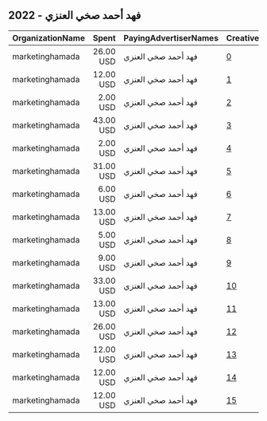 ## 2022 - فهد أحمد صخي العنزي 
|OrganizationName|Spent|PayingAdvertiserNames|CreativeUrls|Impressions|Genders|AgeBrackets|CountryCodes|BillingAddresses|CandidateBallotInformation|
|:---|---:|:---|:---|---:|:---|:---|:---|:---|:---|
|marketinghamada|26.00 USD|فهد أحمد صخي العنزي|[0](https://www.snap.com/political-ads/asset/642a60c2b1431e799e68f3dafaaf5e61e7f957dc60680e6781bdc53dd27e91d8?mediaType=mp4)|19,566||21+|kuwait|"خيطان,الفروانية,80000,KW"||
|marketinghamada|12.00 USD|فهد أحمد صخي العنزي|[1](https://www.snap.com/political-ads/asset/f7159ee3695822a8c26182a405f025a0efc296fd11a97d06c90376907dcbd7fc?mediaType=mp4)|9,104||21+|kuwait|"خيطان,الفروانية,80000,KW"||
|marketinghamada|2.00 USD|فهد أحمد صخي العنزي|[2](https://www.snap.com/political-ads/asset/a49bd6ac5740b1f67ee071ad8a680d18198eea20cf7a49e73c822434f5b8edfd?mediaType=mp4)|353||21+|kuwait|"خيطان,الفروانية,80000,KW"||
|marketinghamada|43.00 USD|فهد أحمد صخي العنزي|[3](https://www.snap.com/political-ads/asset/535297a50c4eb6f7ccf58d94f55b3a22311a87156eb18e6e5421ed1c019c1722?mediaType=mp4)|8,732||21+|kuwait|"خيطان,الفروانية,80000,KW"||
|marketinghamada|2.00 USD|فهد أحمد صخي العنزي|[4](https://www.snap.com/political-ads/asset/7cc957254ab9058bb0d3a2ba6996d879121eb3f08a4539bd980317bd34063194?mediaType=mp4)|3,850||21+|kuwait|"خيطان,الفروانية,80000,KW"||
|marketinghamada|31.00 USD|فهد أحمد صخي العنزي|[5](https://www.snap.com/political-ads/asset/c5a48ec34e68b88679d2b883a8252ee32ebbce7524dda0c47a15b3d82f86198d?mediaType=jpeg)|34,339||21+|kuwait|"خيطان,الفروانية,80000,KW"||
|marketinghamada|6.00 USD|فهد أحمد صخي العنزي|[6](https://www.snap.com/political-ads/asset/beb1ff8a90eac68d57c0629f4bc308d9d6ae524055fa27cafd5f5e5307370609?mediaType=mp4)|1,075||21+|kuwait|"خيطان,الفروانية,80000,KW"||
|marketinghamada|13.00 USD|فهد أحمد صخي العنزي|[7](https://www.snap.com/political-ads/asset/60275e16b3568fa06d48ee44944b4e5d840297cbcdce36cf3e9901e87584c69d?mediaType=mp4)|1,814||21+|kuwait|"خيطان,الفروانية,80000,KW"||
|marketinghamada|5.00 USD|فهد أحمد صخي العنزي|[8](https://www.snap.com/political-ads/asset/08dbf42a6081978413c33903cf4e22bbe7a244e5c2da2bed052faf2912fc17c9?mediaType=mp4)|6,565||21+|kuwait|"خيطان,الفروانية,80000,KW"||
|marketinghamada|9.00 USD|فهد أحمد صخي العنزي|[9](https://www.snap.com/political-ads/asset/3e54d486a469f1893553526630e9c13b617e561514dca69f26a5a4e5d8c640d7?mediaType=mp4)|1,899||21+|kuwait|"خيطان,الفروانية,80000,KW"||
|marketinghamada|33.00 USD|فهد أحمد صخي العنزي|[10](https://www.snap.com/political-ads/asset/3a2b1175f8c87af7644550696d64eac61b282612c3aee4109d73f03341acac3a?mediaType=mp4)|35,750||23+|kuwait|"خيطان,الفروانية,80000,KW"||
|marketinghamada|13.00 USD|فهد أحمد صخي العنزي|[11](https://www.snap.com/political-ads/asset/9b84947bd557aebb5e4e641d2aa9f9f4baf520b8e1126fcdb718519eb82b067a?mediaType=jpeg)|2,528||21+|kuwait|"خيطان,الفروانية,80000,KW"||
|marketinghamada|26.00 USD|فهد أحمد صخي العنزي|[12](https://www.snap.com/political-ads/asset/4a0c45b45457850bb162bf53456a2e5482a799d6d1bbd2955513aed9f5228ccc?mediaType=mp4)|19,580||21+|kuwait|"خيطان,الفروانية,80000,KW"||
|marketinghamada|12.00 USD|فهد أحمد صخي العنزي|[13](https://www.snap.com/political-ads/asset/feaca01f822aa875b5d91205a0b1005672d4ef88199d3c22da8df418b710ffa9?mediaType=mp4)|9,212||21+|kuwait|"خيطان,الفروانية,80000,KW"||
|marketinghamada|12.00 USD|فهد أحمد صخي العنزي|[14](https://www.snap.com/political-ads/asset/384421a6b40256961063d462cd349a4d06bb79ee90e6338ccff0f23e87a2b98f?mediaType=mp4)|16,899||21+|kuwait|"خيطان,الفروانية,80000,KW"||
|marketinghamada|12.00 USD|فهد أحمد صخي العنزي|[15](https://www.snap.com/political-ads/asset/33bf6bcdab5c3fd265c2cfd01c9ae4ee9827b56bf683462b9e053c429c2fe44d?mediaType=mp4)|9,202||21+|kuwait|"خيطان,الفروانية,80000,KW"||
